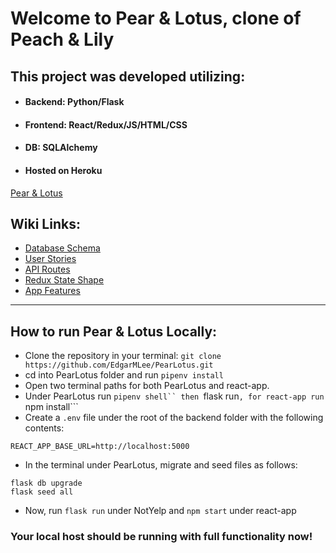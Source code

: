 # Welcome to Pear & Lotus, clone of Peach & Lily

## This project was developed utilizing:

* ####  Backend: Python/Flask

* #### Frontend: React/Redux/JS/HTML/CSS

* #### DB: SQLAlchemy

* ####  Hosted on Heroku
[Pear & Lotus](/)

## Wiki Links:

* [Database Schema](https://github.com/EdgarMLee/PearLotus/wiki/DB-Schema)
* [User Stories](https://github.com/EdgarMLee/PearLotus/wiki/User-Stories)
* [API Routes](https://github.com/EdgarMLee/PearLotus/wiki/API-Routes)
* [Redux State Shape](https://github.com/EdgarMLee/PearLotus/wiki/Redux-State-Shape)
* [App Features](https://github.com/EdgarMLee/PearLotus/wiki/App-Features)

***

## How to run Pear & Lotus Locally:
* Clone the repository in your terminal: ```git clone https://github.com/EdgarMLee/PearLotus.git```
* cd into PearLotus folder and run ```pipenv install```
* Open two terminal paths for both PearLotus and react-app.
* Under PearLotus run ```pipenv shell`` then ```flask run```, for react-app run ```npm install```
* Create a ```.env``` file under the root of the backend folder with the following contents:
```
REACT_APP_BASE_URL=http://localhost:5000
```
* In the terminal under PearLotus, migrate and seed files as follows:
```
flask db upgrade
flask seed all
```
* Now, run ```flask run``` under NotYelp and ```npm start``` under react-app

### Your local host should be running with full functionality now!
